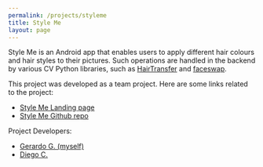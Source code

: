 ```yaml
---
permalink: /projects/styleme
title: Style Me
layout: page
---
```

Style Me is an Android app that enables users to apply different hair colours and hair styles to their pictures. Such operations are handled in the backend by various CV Python libraries, such as [HairTransfer](https://github.com/Emmanuel-Ezenwere/HairTransfer) and [faceswap](https://github.com/matthewearl/faceswap).

This project was developed as a team project. Here are some links related to the project:
- [Style Me Landing page](https://stylemeapp.github.io/)
- [Style Me Github repo](https://github.com/HairdressingProject/styleme)

Project Developers:
- [Gerardo G. (myself)](https://github.com/ggornes)
- [Diego C.](https://github.com/diego-cc)